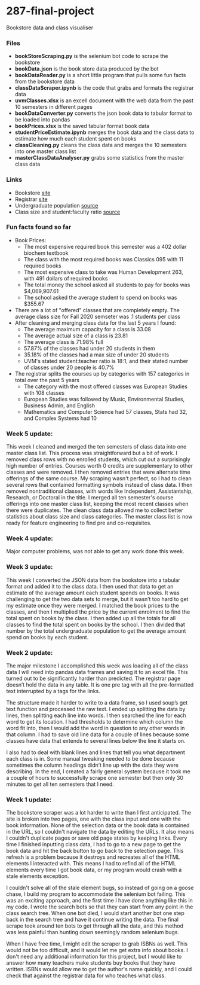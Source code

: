# 287-final-project
Bookstore data and class visualiser

### Files
- **bookStoreScraping.py** is the selenium bot code to scrape the bookstore
- **bookData.json** is the book store data produced by the bot
- **bookDataReader.py** is a short little program that pulls some fun facts from the bookstore data
- **classDataScraper.ipynb** is the code that grabs and formats the registrar data
- **uvmClasses.xlsx** is an excell document with the web data from the past 10 semesters in different pages
- **bookDataConverter.py** converts the json book data to tabular format to be loaded into pandas
- **bookPrices.xlsx** is the saved tabular format book data 
- **studentPriceEstimate.ipynb** merges the book data and the class data to estimate how much each student spent on books
- **classCleaning.py** cleans the class data and merges the 10 semesters into one master class list
- **masterClassDataAnalyser.py** grabs some statistics from the master class data

### Links
- Bookstore [site](https://uvmbookstore.uvm.edu/buy_textbooks.asp)
- Registrar [site](https://giraffe.uvm.edu/~rgweb/batch/swrsectc_fall_soc_202009/all_sections.html)
- Undergraduate population [source](https://tinyurl.com/y5b8npzu)
- Class size and student:faculty ratio [source](https://tinyurl.com/yxmxat7k)

### Fun facts found so far
- Book Prices:
    - The most expensive required book this semester was a 402 dollar biochem textbook
    - The class with the most required books was Classics 095 with 11 required books 
    - The most expensive class to take was Human Development 263, with 491 dollars of required books
    - The total money the school asked all students to pay for books was $4,069,907.61 
    - The school asked the average student to spend on books was $355.67
- There are a lot of "offered" classes that are completely empty. The average class size for Fall 2020 semseter was .1 students per class
- After cleaning and merging class data for the last 5 years I found:
    - The average maximum capacity for a class is 33.08
    - The average actual size of a class is 23.81
    - The average class is 71.98% full
    - 57.87% of the classes had under 20 students in them
    - 35.18% of the classes had a max size of under 20 students
    - UVM's stated student:teacher ratio is 18:1, and their stated number of classes under 20 people is 40.7%
- The registrar splits the courses up by categories with 157 categories in total over the past 5 years
    - The category with the most offered classes was European Studies with 108 classes
    - European Studies was followed by Music, Environmental Studies, Business Admin, and English
    - Mathematics and Computer Science had 57 classes, Stats had 32, and Complex Systems had 10

### Week 5 update:
This week I cleaned and merged the ten semesters of class data into one master class list. This process was straightforward but a bit of work. I removed class rows with no enrolled students, which cut out a surprisingly high number of entries. Courses worth 0 credits are supplementary to other classes and were removed. I then removed entries that were alternate time offerings of the same course. My scraping wasn't perfect, so I had to clean several rows that contained formatting symbols instead of class data. I then removed nontraditional classes, with words like Independent, Assistantship, Research, or Doctoral in the title. I merged all ten semester's course offerings into one master class list, keeping the most recent classes when there were duplicates. The clean class data allowed me to collect better statistics about class size and class categories. The master class list is now ready for feature engineering to find pre and co-requisites. 

### Week 4 update:
Major computer problems, was not able to get any work done this week. 

### Week 3 update:

This week I converted the JSON data from the bookstore into a tabular format and added it to the class data. I then used that data to get an estimate of the average amount each student spends on books. It was challenging to get the two data sets to merge, but it wasn’t too hard to get my estimate once they were merged. 
I matched the book prices to the classes, and then I multiplied the price by the current enrolment to find the total spent on books by the class. I then added up all the totals for all classes to find the total spent on books by the school. I then divided that number by the total undergraduate population to get the average amount spend on books by each student. 


### Week 2 update:

The major milestone I accomplished this week was loading all of the class data I will need into pandas data frames and saving it to an excel file. This turned out to be significantly harder than predicted. The registrar page doesn’t hold the data in any table. It is one pre tag with all the pre-formatted text interrupted by a tags for the links.

The structure made it harder to write to a data frame, so I used soup’s get text function and processed the raw text. I ended up splitting the data by lines, then splitting each line into words. I then searched the line for each word to get its location. I had thresholds to determine which column the word fit into, then I would add the word in question to any other words in that column. I had to save old line data for a couple of lines because some classes have data that extends to several lines below the line it starts on.

I also had to deal with blank lines and lines that tell you what department each class is in. Some manual tweaking needed to be done because sometimes the column headings didn’t line up with the data they were describing. In the end, I created a fairly general system because it took me a couple of hours to successfully scrape one semester but then only 30 minutes to get all ten semesters that I need.


### Week 1 update:

The bookstore scraper was a lot harder to write than I first anticipated. The site is broken into two pages, one with the class input and one with the book information. None of the selection data or the book data is contained in the URL, so I couldn't navigate the data by editing the URLs. It also means I couldn't duplicate pages or save old page states by keeping links. Every time I finished inputting class data, I had to go to a new page to get the book data and hit the back button to go back to the selection page. This refresh is a problem because it destroys and recreates all of the HTML elements I interacted with. This means I had to refind all of the HTML elements every time I got book data, or my program would crash with a stale elements exception.

I couldn't solve all of the stale element bugs, so instead of going on a goose chase, I build my program to accommodate the selenium bot failing. This was an exciting approach, and the first time I have done anything like this in my code. I wrote the search bots so that they can start from any point in the class search tree. When one bot died, I would start another bot one step back in the search tree and have it continue writing the data. The final scrape took around ten bots to get through all the data, and this method was less painful than hunting down seemingly random selenium bugs.

When I have free time, I might edit the scraper to grab ISBNs as well. This would not be too difficult, and it would let me get extra info about books. I don't need any additional information for this project, but I would like to answer how many teachers make students buy books that they have written. ISBNs would allow me to get the author's name quickly, and I could check that against the registrar data for who teaches what class.
